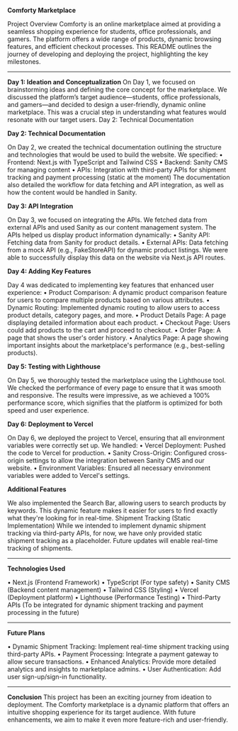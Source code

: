 **Comforty Marketplace**

Project Overview
Comforty is an online marketplace aimed at providing a seamless shopping experience for students, office professionals, and gamers. The platform offers a wide range of products, dynamic browsing features, and efficient checkout processes. This README outlines the journey of developing and deploying the project, highlighting the key milestones.




________________________________________
**Day 1: Ideation and Conceptualization**
On Day 1, we focused on brainstorming ideas and defining the core concept for the marketplace. We discussed the platform’s target audience—students, office professionals, and gamers—and decided to design a user-friendly, dynamic online marketplace. This was a crucial step in understanding what features would resonate with our target users.
Day 2: Technical Documentation



**Day 2: Technical Documentation**

On Day 2, we created the technical documentation outlining the structure and technologies that would be used to build the website. We specified: 
•	Frontend: Next.js with TypeScript and Tailwind CSS
•	Backend: Sanity CMS for managing content
•	APIs: Integration with third-party APIs for shipment tracking and payment processing (static at the moment)
The documentation also detailed the workflow for data fetching and API integration, as well as how the content would be handled in Sanity.




**Day 3: API Integration**

On Day 3, we focused on integrating the APIs. We fetched data from external APIs and used Sanity as our content management system. The APIs helped us display product information dynamically:
•	Sanity API: Fetching data from Sanity for product details.
•	External APIs: Data fetching from a mock API (e.g., FakeStoreAPI) for dynamic product listings. We were able to successfully display this data on the website via Next.js API routes.





**Day 4: Adding Key Features**

Day 4 was dedicated to implementing key features that enhanced user experience:
•	Product Comparison: A dynamic product comparison feature for users to compare multiple products based on various attributes.
•	Dynamic Routing: Implemented dynamic routing to allow users to access product details, category pages, and more.
•	Product Details Page: A page displaying detailed information about each product.
•	Checkout Page: Users could add products to the cart and proceed to checkout.
•	Order Page: A page that shows the user's order history.
•	Analytics Page: A page showing important insights about the marketplace's performance (e.g., best-selling products).





**Day 5: Testing with Lighthouse**

On Day 5, we thoroughly tested the marketplace using the Lighthouse tool. We checked the performance of every page to ensure that it was smooth and responsive. The results were impressive, as we achieved a 100% performance score, which signifies that the platform is optimized for both speed and user experience.





**Day 6: Deployment to Vercel**

On Day 6, we deployed the project to Vercel, ensuring that all environment variables were correctly set up. We handled:
•	Vercel Deployment: Pushed the code to Vercel for production.
•	Sanity Cross-Origin: Configured cross-origin settings to allow the integration between Sanity CMS and our website.
•	Environment Variables: Ensured all necessary environment variables were added to Vercel's settings.




**Additional Features**

We also implemented the Search Bar, allowing users to search products by keywords. This dynamic feature makes it easier for users to find exactly what they're looking for in real-time.
Shipment Tracking (Static Implementation)
While we intended to implement dynamic shipment tracking via third-party APIs, for now, we have only provided static shipment tracking as a placeholder. Future updates will enable real-time tracking of shipments.
________________________________________



**Technologies Used**

•	Next.js (Frontend Framework)
•	TypeScript (For type safety)
•	Sanity CMS (Backend content management)
•	Tailwind CSS (Styling)
•	Vercel (Deployment platform)
•	Lighthouse (Performance Testing)
•	Third-Party APIs (To be integrated for dynamic shipment tracking and payment processing in the future)
________________________________________



**Future Plans**

•	Dynamic Shipment Tracking: Implement real-time shipment tracking using third-party APIs.
•	Payment Processing: Integrate a payment gateway to allow secure transactions.
•	Enhanced Analytics: Provide more detailed analytics and insights to marketplace admins.
•	User Authentication: Add user sign-up/sign-in functionality.
________________________________________



**Conclusion**
This project has been an exciting journey from ideation to deployment. The Comforty marketplace is a dynamic platform that offers an intuitive shopping experience for its target audience. With future enhancements, we aim to make it even more feature-rich and user-friendly.

